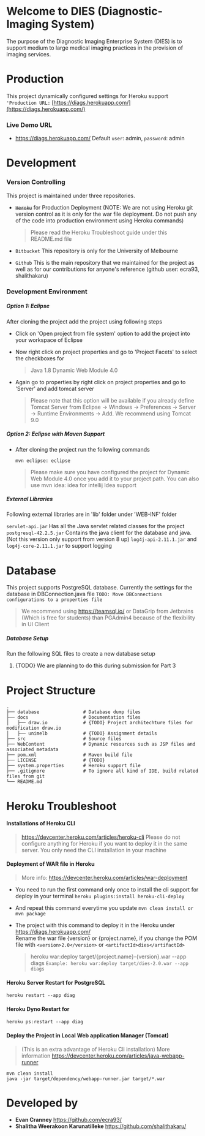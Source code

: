 # Welcome to DIES (Diagnostic-Imaging System)
The purpose of the Diagnostic Imaging Enterprise System (DIES) is to support medium to large medical imaging practices in the provision of imaging services.

# Production 
This project dynamically configured settings for Heroku support 
`'Production URL:` [https://diags.herokuapp.com/](https://diags.herokuapp.com/)

### Live Demo URL

* https://diags.herokuapp.com/
  Default `user`: admin, `password`: admin
 
# Development 

### Version Controlling 
This project is maintained under three repositories. 

 - ~~`Heroku`~~ for Production Deployment 
 (NOTE: We are not using Heroku git version control as it is only for the war file deployment. Do not push any of the code into production environment using Heroku commands)
	 > Please read the Heroku Troubleshoot guide under this README.md file
 
 - `Bitbucket` This repository is only for the University of Melbourne 

- `Github` This is the main repository that we maintained for the project as well as for our contributions for anyone's reference (github user: ecra93, shalithakaru)

### Development Environment

##### Option 1: Eclipse 
After cloning the project add the project using following steps 

 - Click on 'Open project from file system' option to add the project into your workspace of Eclipse
 - Now right click on project properties and go to 'Project Facets' to select the checkboxes for 
   > Java  1.8
   > Dynamic Web Module 4.0  
 
 - Again go to properties by right click on project properties and go to 'Server' and add tomcat server
	 > Please note that this option will be available if you already define  Tomcat Server from Eclipse -> Windows -> Preferences -> Server -> Runtime Environments -> Add. We recommend using Tomcat 9.0
 
##### Option 2: Eclipse with Maven Support 
 - After cloning the project run the following commands 
	  ````
	  mvn eclipse: eclipse
	````
	> Please make sure you have configured the project for Dynamic Web Module 4.0 once you add it to your project path. You can also use mvn idea: idea for intellij Idea support 
 
 ##### External Libraries 

Following external libraries are in 'lib' folder under 'WEB-INF' folder 

`servlet-api.jar` Has all the Java servlet related classes for the project
`postgresql-42.2.5.jar` Contains the java client for the database and java. (Not this version only support from version 8 up)
`log4j-api-2.11.1.jar` and `log4j-core-2.11.1.jar` to support logging 

# Database
This project supports PostgreSQL database. Currently the settings for the database in DBConnection.java file 
`TODO: Move DBConnections configurations to a properties file`
> We recommend using https://teamsql.io/ or DataGrip from Jetbrains (Which is free for students) than PGAdmin4 because of the flexibility  in UI Client

##### Database Setup
Run the following SQL files to create a new database setup

 1. {TODO} We are planning to do this during submission for Part 3
 
 
# Project Structure

```
.
├── database                # Database dump files 
├── docs                    # Documentation files 
│   ├── draw.io             # {TODO} Project architechture files for modification draw.io
│   ├── unimelb             # {TODO} Assignment details
├── src                     # Source files 
├── WebContent              # Dynamic resources such as JSP files and associated metadata
├── pom.xml                 # Maven build file
├── LICENSE					# {TODO}
├── system.properties		# Heroku support file 
├── .gitignore              # To ignore all kind of IDE, build related files from git  
└── README.md

```

# Heroku Troubleshoot

#### Installations of Heroku CLI
> https://devcenter.heroku.com/articles/heroku-cli 
> Please do not configure anything for Heroku if you want to deploy it in the same server. You only need the CLI installation in your machine

#### Deployment of WAR file in Heroku  

> More info: https://devcenter.heroku.com/articles/war-deployment

 - You need to run the first command only once to install the cli
   support for deploy in your terminal 
	   ````heroku plugins:install heroku-cli-deploy```` 

- And repeat this command everytime you update
  ````mvn clean install or mvn package````
  
-  The project with this command to deploy it in the Heroku under https://diags.herokuapp.com/  
   Rename the war file {version} or  {project.name}, if you change the POM file with
   `<version>2.0</version>`  or `<artifactId>dies</artifactId>`   
   > heroku war:deploy target/{project.name}-{version}.war --app diags 
   ```Example: heroku war:deploy target/dies-2.0.war --app diags```

#### Heroku Server Restart for PostgreSQL
``` heroku restart --app diag ```

#### Heroku Dyno Restart for 
```heroku ps:restart --app diag```

#### Deploy the Project in Local Web application Manager (Tomcat) 
>(This is an extra advantage of Heroku Cli installation)
> More information https://devcenter.heroku.com/articles/java-webapp-runner
```` 
mvn clean install
java -jar target/dependency/webapp-runner.jar target/*.war
````

# Developed by

* **Evan Cranney** https://github.com/ecra93/
* **Shalitha Weerakoon Karunatilleke** https://github.com/shalithakaru/


